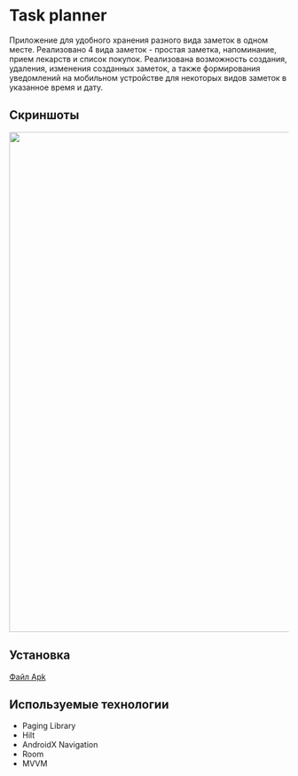 # Task planner
Приложение для удобного хранения разного вида заметок в одном месте. Реализовано 4 вида заметок - простая заметка, напоминание, прием лекарств и список покупок. 
Реализована возможность создания, удаления, изменения созданных заметок, а также формирования уведомлений на мобильном устройстве для некоторых видов заметок в указанное время и дату. 

## Скриншоты 
<img src="https://github.com/kikichechka/Pictures/blob/main/Screenshot_20240519_204717_Task%20planner.jpg" width="900"> 

## Установка
[Файл Apk](https://github.com/kikichechka/Pictures/blob/main/task_planner.apk)

## Используемые технологии
+ Paging Library
+ Hilt
+ AndroidX Navigation
+ Room
+ MVVM
